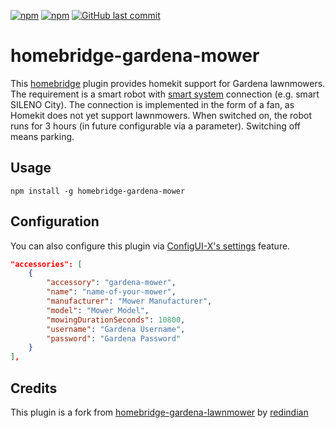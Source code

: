 [![npm](https://img.shields.io/npm/v/homebridge-gardena-mower.svg?style=plastic)](https://www.npmjs.com/package/homebridge-gardena-mower)
[![npm](https://img.shields.io/npm/dt/homebridge-gardena-mower.svg?style=plastic)](https://www.npmjs.com/package/homebridge-gardena-mower)
[![GitHub last commit](https://img.shields.io/github/last-commit/neuhausf/homebridge-gardena-mower.svg?style=plastic)](https://github.com/neuhausf/homebridge-gardena-mower)
# homebridge-gardena-mower

This [homebridge](https://github.com/nfarina/homebridge) plugin provides homekit support for Gardena lawnmowers. The requirement is a smart robot with [smart system](https://www.gardena.com/int/products/smart) connection (e.g. smart SILENO City).
The connection is implemented in the form of a fan, as Homekit does not yet support lawnmowers. When switched on, the robot runs for 3 hours (in future configurable via a parameter). Switching off means parking.

## Usage

`npm install -g homebridge-gardena-mower`

## Configuration
You can also configure this plugin via [ConfigUI-X's settings](https://github.com/oznu/homebridge-config-ui-x/wiki/Developers:-Plugin-Settings-GUI) feature.

``` json
"accessories": [
	{  
		"accessory": "gardena-mower",  
		"name": "name-of-your-mower",  
		"manufacturer": "Mower Manufacturer",  
		"model": "Mower Model",
		"mowingDurationSeconds": 10800,
		"username": "Gardena Username",
		"password": "Gardena Password"
	}  
],
```

## Credits
This plugin is a fork from [homebridge-gardena-lawnmower](https://github.com/redindian/homebridge-gardena-lawnmower) by [redindian](https://github.com/redindian)
